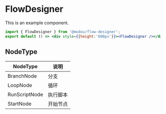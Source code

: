 # FlowDesigner

This is an example component.

```jsx
import { FlowDesigner } from '@modou/flow-designer';
export default () => <div style={{height:'600px'}}><FlowDesigner /></div>
```

## NodeType
| NodeType      | 说明   |
|---------------|------|
| BranchNode    | 分支   |
| LoopNode      | 循环   |
| RunScriptNode | 执行脚本 |
| StartNode     | 开始节点 |
